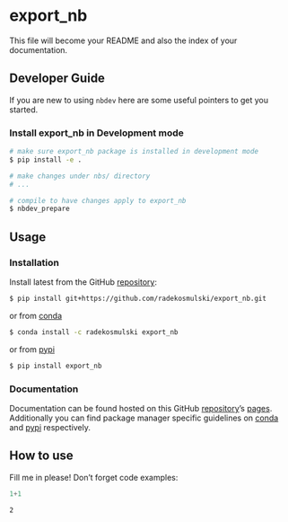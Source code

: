 # export_nb


<!-- WARNING: THIS FILE WAS AUTOGENERATED! DO NOT EDIT! -->

This file will become your README and also the index of your
documentation.

## Developer Guide

If you are new to using `nbdev` here are some useful pointers to get you
started.

### Install export_nb in Development mode

``` sh
# make sure export_nb package is installed in development mode
$ pip install -e .

# make changes under nbs/ directory
# ...

# compile to have changes apply to export_nb
$ nbdev_prepare
```

## Usage

### Installation

Install latest from the GitHub
[repository](https://github.com/radekosmulski/export_nb):

``` sh
$ pip install git+https://github.com/radekosmulski/export_nb.git
```

or from [conda](https://anaconda.org/radekosmulski/export_nb)

``` sh
$ conda install -c radekosmulski export_nb
```

or from [pypi](https://pypi.org/project/export_nb/)

``` sh
$ pip install export_nb
```

### Documentation

Documentation can be found hosted on this GitHub
[repository](https://github.com/radekosmulski/export_nb)’s
[pages](https://radekosmulski.github.io/export_nb/). Additionally you
can find package manager specific guidelines on
[conda](https://anaconda.org/radekosmulski/export_nb) and
[pypi](https://pypi.org/project/export_nb/) respectively.

## How to use

Fill me in please! Don’t forget code examples:

``` python
1+1
```

    2
